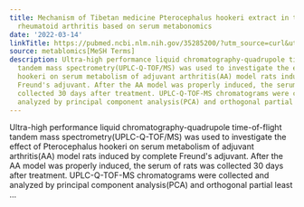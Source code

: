 ```yaml
---
title: Mechanism of Tibetan medicine Pterocephalus hookeri extract in treatment of
  rheumatoid arthritis based on serum metabonomics
date: '2022-03-14'
linkTitle: https://pubmed.ncbi.nlm.nih.gov/35285200/?utm_source=curl&utm_medium=rss&utm_campaign=pubmed-2&utm_content=1Zkrxt7ktlCbHBXEV3v65xxSnkSWNsJ1A6Fq3gBniKhGfIUslK&fc=20210907212339&ff=20220318205711&v=2.17.6
source: metablomics[MeSH Terms]
description: Ultra-high performance liquid chromatography-quadrupole time-of-flight
  tandem mass spectrometry(UPLC-Q-TOF/MS) was used to investigate the effect of Pterocephalus
  hookeri on serum metabolism of adjuvant arthritis(AA) model rats induced by complete
  Freund's adjuvant. After the AA model was properly induced, the serum of rats was
  collected 30 days after treatment. UPLC-Q-TOF-MS chromatograms were collected and
  analyzed by principal component analysis(PCA) and orthogonal partial least ...
---
```

Ultra-high performance liquid chromatography-quadrupole time-of-flight tandem mass spectrometry(UPLC-Q-TOF/MS) was used to investigate the effect of Pterocephalus hookeri on serum metabolism of adjuvant arthritis(AA) model rats induced by complete Freund's adjuvant. After the AA model was properly induced, the serum of rats was collected 30 days after treatment. UPLC-Q-TOF-MS chromatograms were collected and analyzed by principal component analysis(PCA) and orthogonal partial least ...